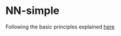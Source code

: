 # NN-simple

Following the basic principles explained [here](https://www.youtube.com/playlist?list=PLQVvvaa0QuDcjD5BAw2DxE6OF2tius3V3)
